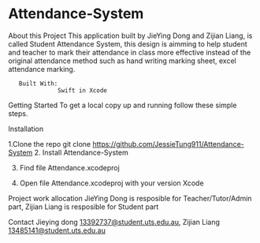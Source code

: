 # Attendance-System

About this Project 
            This application built by JieYing Dong and Zijian Liang, 
            is called Student Attendance System, this design is aimming 
            to help student and teacher to mark their attendance in class
            more effective instead of the original attendance method such as 
            hand writing marking sheet, excel attendance marking.


       Built With:
                  Swift in Xcode
  
Getting Started
                    To get a local copy up and running follow these simple steps.
          
Installation

1.Clone the repo
          git clone   https://github.com/JessieTung911/Attendance-System
2. Install Attendance-System

3. Find file Attendance.xcodeproj

4. Open file Attendance.xcodeproj with your version Xcode

Project work allocation
        JieYing Dong is resposible for Teacher/Tutor/Admin part, Zijian Liang is resposible for Student part

Contact 
        Jieying dong 13392737@student.uts.edu.au, Zijian Liang 13485141@student.uts.edu.au
